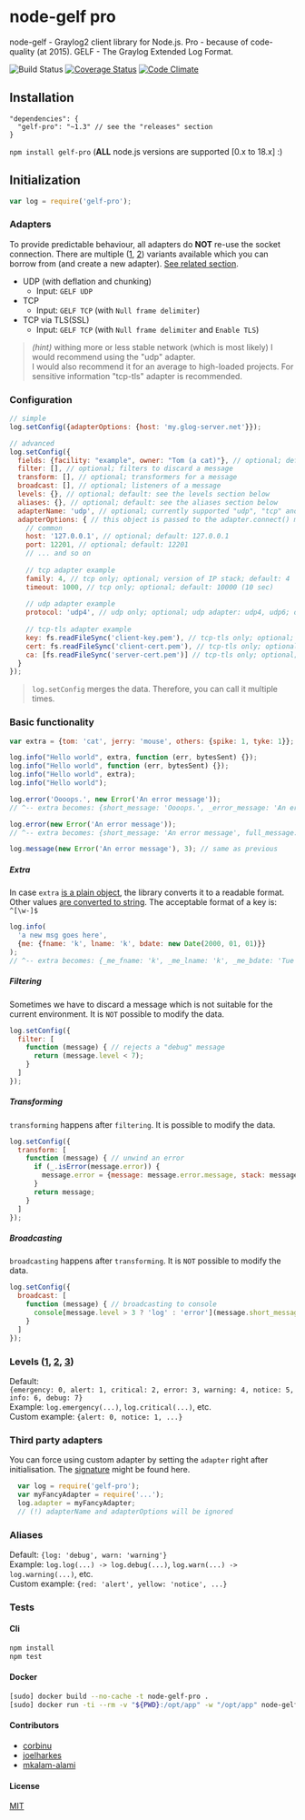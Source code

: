 node-gelf pro
=============
node-gelf - Graylog2 client library for Node.js. Pro - because of code-quality (at 2015). GELF - The Graylog Extended Log Format.

![Build Status](https://travis-ci.com/kkamkou/node-gelf-pro.svg?branch=master)
[![Coverage Status](https://coveralls.io/repos/github/kkamkou/node-gelf-pro/badge.svg?branch=master)](https://coveralls.io/github/kkamkou/node-gelf-pro?branch=master)
[![Code Climate](https://codeclimate.com/github/kkamkou/node-gelf-pro/badges/gpa.svg)](https://codeclimate.com/github/kkamkou/node-gelf-pro)

## Installation
```
"dependencies": {
  "gelf-pro": "~1.3" // see the "releases" section
}
```
```npm install gelf-pro``` (**ALL** node.js versions are supported [0.x to 18.x] :)

## Initialization
```javascript
var log = require('gelf-pro');
```

### Adapters

To provide predictable behaviour, all adapters do **NOT** re-use the socket connection.
There are multiple ([1](https://github.com/kkamkou/node-gelf-pro/pull/68), [2](https://github.com/fdelayen/node-gelf-pro/commit/b52b4b6b1ff26772314b8673dd6fd724c0937caa)) variants available which you can borrow from (and create a new adapter).
[See related section](#third-party-adapters).

- UDP (with deflation and chunking)
  - Input: `GELF UDP`
- TCP
  - Input: `GELF TCP` (with `Null frame delimiter`)
- TCP via TLS(SSL)
  - Input: `GELF TCP` (with `Null frame delimiter` and `Enable TLS`)


> *(hint)* withing more or less stable network (which is most likely) I would recommend using the "udp" adapter.    
I would also recommend it for an average to high-loaded projects. For sensitive information "tcp-tls" adapter is recommended.

### Configuration
```javascript
// simple
log.setConfig({adapterOptions: {host: 'my.glog-server.net'}});

// advanced
log.setConfig({
  fields: {facility: "example", owner: "Tom (a cat)"}, // optional; default fields for all messages
  filter: [], // optional; filters to discard a message
  transform: [], // optional; transformers for a message
  broadcast: [], // optional; listeners of a message
  levels: {}, // optional; default: see the levels section below
  aliases: {}, // optional; default: see the aliases section below
  adapterName: 'udp', // optional; currently supported "udp", "tcp" and "tcp-tls"; default: udp
  adapterOptions: { // this object is passed to the adapter.connect() method
    // common
    host: '127.0.0.1', // optional; default: 127.0.0.1
    port: 12201, // optional; default: 12201
    // ... and so on
    
    // tcp adapter example
    family: 4, // tcp only; optional; version of IP stack; default: 4
    timeout: 1000, // tcp only; optional; default: 10000 (10 sec)
    
    // udp adapter example
    protocol: 'udp4', // udp only; optional; udp adapter: udp4, udp6; default: udp4
    
    // tcp-tls adapter example
    key: fs.readFileSync('client-key.pem'), // tcp-tls only; optional; only if using the client certificate authentication
    cert: fs.readFileSync('client-cert.pem'), // tcp-tls only; optional; only if using the client certificate authentication
    ca: [fs.readFileSync('server-cert.pem')] // tcp-tls only; optional; only for the self-signed certificate
  }
});
```
> `log.setConfig` merges the data. Therefore, you can call it multiple times.

### Basic functionality
```javascript
var extra = {tom: 'cat', jerry: 'mouse', others: {spike: 1, tyke: 1}};

log.info("Hello world", extra, function (err, bytesSent) {});
log.info("Hello world", function (err, bytesSent) {});
log.info("Hello world", extra);
log.info("Hello world");

log.error('Oooops.', new Error('An error message'));
// ^-- extra becomes: {short_message: 'Oooops.', _error_message: 'An error message', _error_stack: Error's stack}

log.error(new Error('An error message'));
// ^-- extra becomes: {short_message: 'An error message', full_message: Error's stack}

log.message(new Error('An error message'), 3); // same as previous
```

##### Extra
In case `extra` [is a plain object](https://lodash.com/docs#isPlainObject),
the library converts it to a readable format. Other values [are converted to string](https://lodash.com/docs#toString).
The acceptable format of a key is: `^[\w-]$`
```javascript
log.info(
  'a new msg goes here',
  {me: {fname: 'k', lname: 'k', bdate: new Date(2000, 01, 01)}}
);
// ^-- extra becomes: {_me_fname: 'k', _me_lname: 'k', _me_bdate: 'Tue Feb 01 2000 00:00:00 GMT+0100 (CET)'}
```

##### Filtering
Sometimes we have to discard a message which is not suitable for the current environment. It is `NOT` possible to modify the data.
```javascript
log.setConfig({
  filter: [
    function (message) { // rejects a "debug" message
      return (message.level < 7);
    }
  ]
});
```

##### Transforming
`transforming` happens after `filtering`. It is possible to modify the data.

```javascript
log.setConfig({
  transform: [
    function (message) { // unwind an error
      if (_.isError(message.error)) {
        message.error = {message: message.error.message, stack: message.error.stack};
      }
      return message;
    }
  ]
});
```

##### Broadcasting
`broadcasting` happens after `transforming`. It is `NOT` possible to modify the data.

```javascript
log.setConfig({
  broadcast: [
    function (message) { // broadcasting to console
      console[message.level > 3 ? 'log' : 'error'](message.short_message, message);
    }
  ]
});
```

### Levels ([1](https://httpd.apache.org/docs/current/mod/core.html#loglevel), [2](https://logging.apache.org/log4j/2.0/log4j-api/apidocs/org/apache/logging/log4j/Level.html), [3](http://stackoverflow.com/questions/2031163/when-to-use-the-different-log-levels))

Default:  
`{emergency: 0, alert: 1, critical: 2, error: 3, warning: 4, notice: 5, info: 6, debug: 7}`  
Example: `log.emergency(...)`, `log.critical(...)`, etc.  
Custom example: `{alert: 0, notice: 1, ...}`

### Third party adapters
You can force using custom adapter by setting the `adapter` right after initialisation.  The [signature](lib/adapter/abstract.js) might be found here. 
```javascript
  var log = require('gelf-pro');
  var myFancyAdapter = require('...');
  log.adapter = myFancyAdapter;
  // (!) adapterName and adapterOptions will be ignored
```

### Aliases

Default: `{log: 'debug', warn: 'warning'}`  
Example: `log.log(...) -> log.debug(...)`, `log.warn(...) -> log.warning(...)`, etc.  
Custom example: `{red: 'alert', yellow: 'notice', ...}`

### Tests
#### Cli
```bash
npm install
npm test
```

#### Docker
```bash
[sudo] docker build --no-cache -t node-gelf-pro .
[sudo] docker run -ti --rm -v "${PWD}:/opt/app" -w "/opt/app" node-gelf-pro
```

#### Contributors

- [corbinu](https://github.com/corbinu)
- [joelharkes](https://github.com/joelharkes)
- [mkalam-alami](https://github.com/mkalam-alami)

#### License

[MIT](LICENSE)
